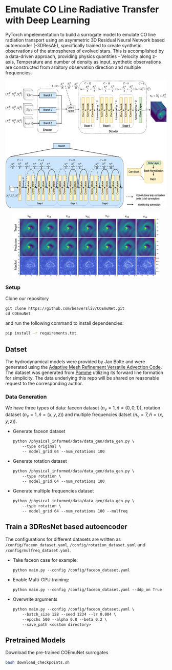 # Emulate CO Line Radiative Transfer with Deep Learning
PyTorch impelementation to build a surrogate model to emulate CO line radiation transport using an asymmetric 3D Residual Neural Network based autoencoder (-3DResAE), specifically trained to create synthetic observations of the atmospheres of evolved stars. This is accomplished by a data-driven approach, providing physics quantities - Velocity along z-axis, Temperature and number of density as input, synthetic observations are constructed from arbitory observation direction and multiple frequencies.

<p align="center">
    <img align="middle" src="./assets/resnet.png" alt="3DResAE architecture" width="900" height="400" />
</p>
<p align="center">
    <img align="middle" src="./assets/mulfreq1.png" alt="simulated results 1" width=460 height="200"/>
</p>

### Setup
Clone our repository
```
git clone https://github.com/beaversliv/COEmuNet.git
cd COEmuNet
```
and run the following command to install dependencies:
```bash
pip install -r requirements.txt
```

## Datset
The hydrodynamical models were provided by Jan Bolte and were generated using the [Adaptive Mesh Refinement Versatile Advection Code](https://amrvac.org/). The dataset was generated from [Pomme](https://github.com/Magritte-code/pomme) utilizing its forward line formation for simplicity. The data underlying this repo will be shared on reasonable request
to the corresponding author.

### Data Generation
We have three types of data: faceon dataset ($n_{\nu}=1,\hat{n}=(0,0,1)$), rotation dataset ($n_{\nu}=1,\hat{n}=(x,y,z)$) and multiple frequencies datset ($n_{\nu}=7,\hat{n}=(x,y,z)$).
- Generate faceon dataset
    ```
    python /physical_informed/data/data_gen/data_gen.py \
        --type original \
        -- model_grid 64 --num_rotations 100
    ```
- Generate rotation dataset
    ```
    python /physical_informed/data/data_gen/data_gen.py \
        --type rotation \
        -- model_grid 64 --num_rotations 100
    ```
- Generate multiple frequencies dataset
    ```
    python /physical_informed/data/data_gen/data_gen.py \
        --type rotation \
        -- model_grid 64 --num_rotations 100 --mulfreq
    ```
## Train a 3DResNet based autoencoder
The configurations for different datasets are written as `/config/faceon_dataset.yaml`, `/config/rotation_dataset.yaml` and `/config/mulfreq_dataset.yaml`.
- Take faceon case for example:
    ```
    python main.py --config /config/faceon_dataset.yaml
    ```
-  Enable Multi-GPU training:
    ```
    python main.py --config /config/faceon_dataset.yaml --ddp_on True
    ```
- Overwrite arguments
    ```
    python main.py --config /config/faceon_dataset.yaml \
        --batch_size 128 --seed 1234 --lr 0.004 \
        --epochs 500 --alpha 0.8 --beta 0.2 \
        --save_path <custom directory>
    ```
## Pretrained Models
Download the pre-trained COEmuNet surrogates
```bash
bash download_checkpoints.sh
```